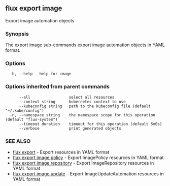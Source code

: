 ## flux export image

Export image automation objects

### Synopsis

The export image sub-commands export image automation objects in YAML format.

### Options

```
  -h, --help   help for image
```

### Options inherited from parent commands

```
      --all                 select all resources
      --context string      kubernetes context to use
      --kubeconfig string   path to the kubeconfig file (default "~/.kube/config")
  -n, --namespace string    the namespace scope for this operation (default "flux-system")
      --timeout duration    timeout for this operation (default 5m0s)
      --verbose             print generated objects
```

### SEE ALSO

* [flux export](flux_export.md)	 - Export resources in YAML format
* [flux export image policy](flux_export_image_policy.md)	 - Export ImagePolicy resources in YAML format
* [flux export image repository](flux_export_image_repository.md)	 - Export ImageRepository resources in YAML format
* [flux export image update](flux_export_image_update.md)	 - Export ImageUpdateAutomation resources in YAML format

